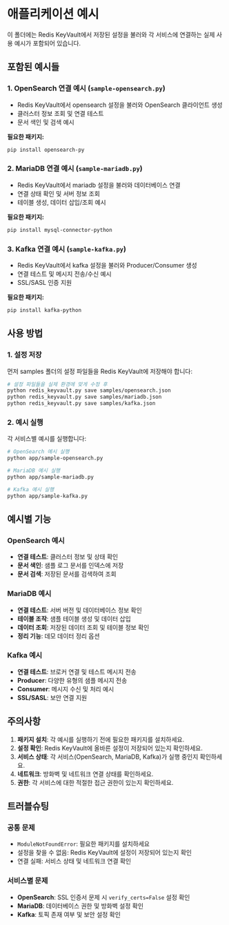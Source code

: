 # 애플리케이션 예시

이 폴더에는 Redis KeyVault에서 저장된 설정을 불러와 각 서비스에 연결하는 실제 사용 예시가 포함되어 있습니다.

## 포함된 예시들

### 1. OpenSearch 연결 예시 (`sample-opensearch.py`)
- Redis KeyVault에서 opensearch 설정을 불러와 OpenSearch 클라이언트 생성
- 클러스터 정보 조회 및 연결 테스트
- 문서 색인 및 검색 예시

**필요한 패키지:**
```bash
pip install opensearch-py
```

### 2. MariaDB 연결 예시 (`sample-mariadb.py`)
- Redis KeyVault에서 mariadb 설정을 불러와 데이터베이스 연결
- 연결 상태 확인 및 서버 정보 조회
- 테이블 생성, 데이터 삽입/조회 예시

**필요한 패키지:**
```bash
pip install mysql-connector-python
```

### 3. Kafka 연결 예시 (`sample-kafka.py`)
- Redis KeyVault에서 kafka 설정을 불러와 Producer/Consumer 생성
- 연결 테스트 및 메시지 전송/수신 예시
- SSL/SASL 인증 지원

**필요한 패키지:**
```bash
pip install kafka-python
```

## 사용 방법

### 1. 설정 저장
먼저 samples 폴더의 설정 파일들을 Redis KeyVault에 저장해야 합니다:

```bash
# 설정 파일들을 실제 환경에 맞게 수정 후
python redis_keyvault.py save samples/opensearch.json
python redis_keyvault.py save samples/mariadb.json
python redis_keyvault.py save samples/kafka.json
```

### 2. 예시 실행

각 서비스별 예시를 실행합니다:

```bash
# OpenSearch 예시 실행
python app/sample-opensearch.py

# MariaDB 예시 실행
python app/sample-mariadb.py

# Kafka 예시 실행
python app/sample-kafka.py
```

## 예시별 기능

### OpenSearch 예시
- **연결 테스트**: 클러스터 정보 및 상태 확인
- **문서 색인**: 샘플 로그 문서를 인덱스에 저장
- **문서 검색**: 저장된 문서를 검색하여 조회

### MariaDB 예시
- **연결 테스트**: 서버 버전 및 데이터베이스 정보 확인
- **테이블 조작**: 샘플 테이블 생성 및 데이터 삽입
- **데이터 조회**: 저장된 데이터 조회 및 테이블 정보 확인
- **정리 기능**: 데모 데이터 정리 옵션

### Kafka 예시
- **연결 테스트**: 브로커 연결 및 테스트 메시지 전송
- **Producer**: 다양한 유형의 샘플 메시지 전송
- **Consumer**: 메시지 수신 및 처리 예시
- **SSL/SASL**: 보안 연결 지원

## 주의사항

1. **패키지 설치**: 각 예시를 실행하기 전에 필요한 패키지를 설치하세요.
2. **설정 확인**: Redis KeyVault에 올바른 설정이 저장되어 있는지 확인하세요.
3. **서비스 상태**: 각 서비스(OpenSearch, MariaDB, Kafka)가 실행 중인지 확인하세요.
4. **네트워크**: 방화벽 및 네트워크 연결 상태를 확인하세요.
5. **권한**: 각 서비스에 대한 적절한 접근 권한이 있는지 확인하세요.

## 트러블슈팅

### 공통 문제
- `ModuleNotFoundError`: 필요한 패키지를 설치하세요
- 설정을 찾을 수 없음: Redis KeyVault에 설정이 저장되어 있는지 확인
- 연결 실패: 서비스 상태 및 네트워크 연결 확인

### 서비스별 문제
- **OpenSearch**: SSL 인증서 문제 시 `verify_certs=False` 설정 확인
- **MariaDB**: 데이터베이스 권한 및 방화벽 설정 확인
- **Kafka**: 토픽 존재 여부 및 보안 설정 확인
